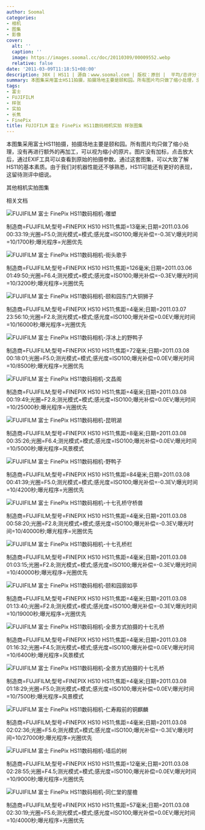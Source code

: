 ```yaml
---
author: Soomal
categories:
- 相机
- 图集
- 影像
cover:
  alt: ''
  caption: ''
  image: https://images.soomal.cc/doc/20110309/00009552.webp
  relative: false
date: '2011-03-09T11:18:51+08:00'
description: 30X | HS11 | 源自：www.soomal.com | 版权：原创 |  平均/总评分：09.71/68
summary: 本图集采用富士HS11拍摄，拍摄场地主要是颐和园。所有图片均只做了缩小处理，没有再进行额外的再加工，可以视为缩小的原片。图片没有加标，点击放大后，通过EXIF工具可以查看到原始的拍摄参数。通过这套图集，可以大致了解HS11的基本素质。由于我们对机器性能还不够熟悉，HS11可能还有更好的表现，这留待测评中细说。
tags:
- 富士
- FUJIFILM
- 样张
- 实拍
- 长焦
- FinePix
title: FUJIFILM 富士 FinePix HS11数码相机实拍 样张图集
---
```


本图集采用富士HS11拍摄，拍摄场地主要是颐和园。所有图片均只做了缩小处理，没有再进行额外的再加工，可以视为缩小的原片。图片没有加标，点击放大后，通过EXIF工具可以查看到原始的拍摄参数。通过这套图集，可以大致了解HS11的基本素质。由于我们对机器性能还不够熟悉，HS11可能还有更好的表现，这留待测评中细说。



其他相机实拍图集




















 



相关文档



![FUJIFILM 富士 FinePix HS11数码相机-雕塑](https://images.soomal.cc/doc/20110309/00009543.webp)

制造商=FUJIFILM;型号=FINEPIX HS10 HS11;焦距=13毫米;日期=2011.03.06 00:33:19;光圈=F5.0;测光模式=模式;感光度=ISO100;曝光补偿=-0.3EV;曝光时间=10/1700秒;曝光程序=光圈优先



![FUJIFILM 富士 FinePix HS11数码相机-街头歌手](https://images.soomal.cc/doc/20110309/00009544.webp)

制造商=FUJIFILM;型号=FINEPIX HS10 HS11;焦距=126毫米;日期=2011.03.06 01:49:50;光圈=F6.4;测光模式=模式;感光度=ISO100;曝光补偿=-0.3EV;曝光时间=10/3200秒;曝光程序=光圈优先



![FUJIFILM 富士 FinePix HS11数码相机-颐和园东门大铜狮子](https://images.soomal.cc/doc/20110309/00009545.webp)

制造商=FUJIFILM;型号=FINEPIX HS10 HS11;焦距=4毫米;日期=2011.03.07 23:56:10;光圈=F2.8;测光模式=模式;感光度=ISO100;曝光补偿=0.0EV;曝光时间=10/16000秒;曝光程序=光圈优先



![FUJIFILM 富士 FinePix HS11数码相机-浮冰上的野鸭子](https://images.soomal.cc/doc/20110309/00009546.webp)

制造商=FUJIFILM;型号=FINEPIX HS10 HS11;焦距=72毫米;日期=2011.03.08 00:18:01;光圈=F5.0;测光模式=模式;感光度=ISO100;曝光补偿=0.0EV;曝光时间=10/8500秒;曝光程序=光圈优先



![FUJIFILM 富士 FinePix HS11数码相机-文昌阁](https://images.soomal.cc/doc/20110309/00009547.webp)

制造商=FUJIFILM;型号=FINEPIX HS10 HS11;焦距=4毫米;日期=2011.03.08 00:19:49;光圈=F2.8;测光模式=模式;感光度=ISO100;曝光补偿=0.0EV;曝光时间=10/25000秒;曝光程序=光圈优先



![FUJIFILM 富士 FinePix HS11数码相机-昆明湖](https://images.soomal.cc/doc/20110309/00009548.webp)

制造商=FUJIFILM;型号=FINEPIX HS10 HS11;焦距=8毫米;日期=2011.03.08 00:35:26;光圈=F6.4;测光模式=模式;感光度=ISO100;曝光补偿=0.0EV;曝光时间=10/5000秒;曝光程序=风景模式



![FUJIFILM 富士 FinePix HS11数码相机-野鸭子](https://images.soomal.cc/doc/20110309/00009549.webp)

制造商=FUJIFILM;型号=FINEPIX HS10 HS11;焦距=84毫米;日期=2011.03.08 00:41:39;光圈=F5.0;测光模式=模式;感光度=ISO100;曝光补偿=-0.3EV;曝光时间=10/4200秒;曝光程序=光圈优先



![FUJIFILM 富士 FinePix HS11数码相机-十七孔桥守桥兽](https://images.soomal.cc/doc/20110309/00009550.webp)

制造商=FUJIFILM;型号=FINEPIX HS10 HS11;焦距=4毫米;日期=2011.03.08 00:58:20;光圈=F2.8;测光模式=模式;感光度=ISO100;曝光补偿=-0.3EV;曝光时间=10/40000秒;曝光程序=光圈优先



![FUJIFILM 富士 FinePix HS11数码相机-十七孔桥栏](https://images.soomal.cc/doc/20110309/00009551.webp)

制造商=FUJIFILM;型号=FINEPIX HS10 HS11;焦距=4毫米;日期=2011.03.08 01:03:15;光圈=F2.8;测光模式=模式;感光度=ISO100;曝光补偿=-0.3EV;曝光时间=10/40000秒;曝光程序=光圈优先



![FUJIFILM 富士 FinePix HS11数码相机-颐和园廓如亭](https://images.soomal.cc/doc/20110309/00009552.webp)

制造商=FUJIFILM;型号=FINEPIX HS10 HS11;焦距=4毫米;日期=2011.03.08 01:13:40;光圈=F2.8;测光模式=模式;感光度=ISO100;曝光补偿=-0.3EV;曝光时间=10/19000秒;曝光程序=光圈优先



![FUJIFILM 富士 FinePix HS11数码相机-全景方式拍摄的十七孔桥](https://images.soomal.cc/doc/20110309/00009553.webp)

制造商=FUJIFILM;型号=FINEPIX HS10 HS11;焦距=4毫米;日期=2011.03.08 01:16:32;光圈=F4.5;测光模式=模式;感光度=ISO100;曝光补偿=0.0EV;曝光时间=10/6400秒;曝光程序=风景模式



![FUJIFILM 富士 FinePix HS11数码相机-全景方式拍摄的十七孔桥](https://images.soomal.cc/doc/20110309/00009554.webp)

制造商=FUJIFILM;型号=FINEPIX HS10 HS11;焦距=4毫米;日期=2011.03.08 01:18:29;光圈=F5.0;测光模式=模式;感光度=ISO100;曝光补偿=0.0EV;曝光时间=10/7500秒;曝光程序=风景模式



![FUJIFILM 富士 FinePix HS11数码相机-仁寿殿前的铜麒麟](https://images.soomal.cc/doc/20110309/00009555.webp)

制造商=FUJIFILM;型号=FINEPIX HS10 HS11;焦距=4毫米;日期=2011.03.08 02:02:36;光圈=F5.6;测光模式=模式;感光度=ISO100;曝光补偿=-0.3EV;曝光时间=10/27000秒;曝光程序=光圈优先



![FUJIFILM 富士 FinePix HS11数码相机-墙后的树](https://images.soomal.cc/doc/20110309/00009556.webp)

制造商=FUJIFILM;型号=FINEPIX HS10 HS11;焦距=12毫米;日期=2011.03.08 02:28:55;光圈=F4.5;测光模式=模式;感光度=ISO100;曝光补偿=0.0EV;曝光时间=10/9000秒;曝光程序=光圈优先



![FUJIFILM 富士 FinePix HS11数码相机-同仁堂的屋檐](https://images.soomal.cc/doc/20110309/00009557.webp)

制造商=FUJIFILM;型号=FINEPIX HS10 HS11;焦距=57毫米;日期=2011.03.08 02:30:19;光圈=F5.6;测光模式=模式;感光度=ISO100;曝光补偿=0.0EV;曝光时间=10/4000秒;曝光程序=光圈优先